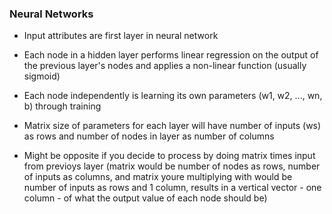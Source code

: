 ### Neural Networks

- Input attributes are first layer in neural network

- Each node in a hidden layer performs linear regression on the output of the previous layer's nodes and applies a non-linear function (usually sigmoid)

- Each node independently is learning its own parameters (w1, w2, ..., wn, b) through training

- Matrix size of parameters for each layer will have number of inputs (ws) as rows and number of nodes in layer as number of columns

- Might be opposite if you decide to process by doing matrix times input from previoys layer (matrix would be number of nodes as rows, number of inputs as columns, and matrix youre multiplying with would be number of inputs as rows and 1 column, results in a vertical vector - one column - of what the output value of each node should be)